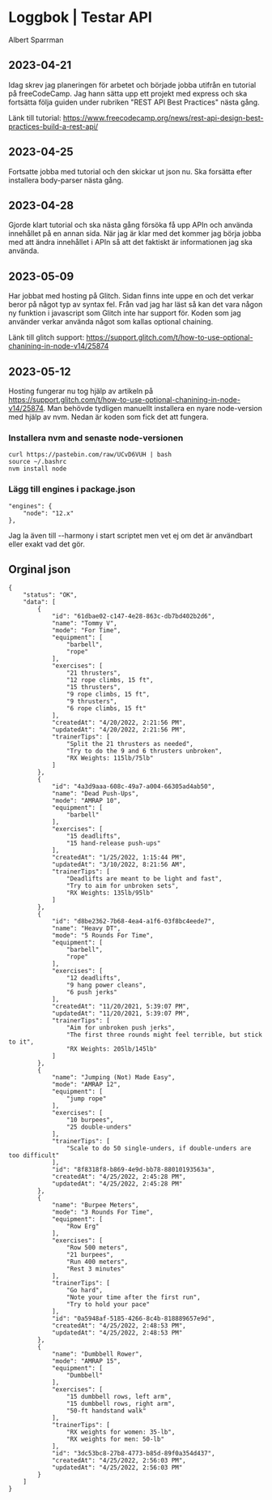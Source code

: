 # Loggbok | Testar API
Albert Sparrman

## 2023-04-21

Idag skrev jag planeringen för arbetet och började jobba utifrån en tutorial på freeCodeCamp. Jag hann sätta upp ett projekt med express och ska fortsätta följa guiden under rubriken "REST API Best Practices" nästa gång. 

Länk till tutorial: https://www.freecodecamp.org/news/rest-api-design-best-practices-build-a-rest-api/

## 2023-04-25

Fortsatte jobba med tutorial och den skickar ut json nu. Ska forsätta efter installera body-parser nästa gång.   

## 2023-04-28

Gjorde klart tutorial och ska nästa gång försöka få upp APIn och använda innehållet på en annan sida. När jag är klar med det kommer jag börja jobba med att ändra innehållet i APIn så att det faktiskt är informationen jag ska använda.


## 2023-05-09

Har jobbat med hosting på Glitch. Sidan finns inte uppe en och det verkar beror på något typ av syntax fel. Från vad jag har läst så kan det vara någon ny funktion i javascript som Glitch inte har support för. Koden som jag använder verkar använda något som kallas optional chaining. 

Länk till glitch support: https://support.glitch.com/t/how-to-use-optional-chanining-in-node-v14/25874

## 2023-05-12

Hosting fungerar nu tog hjälp av artikeln på https://support.glitch.com/t/how-to-use-optional-chanining-in-node-v14/25874. Man behövde tydligen manuellt installera en nyare node-version med hjälp av nvm. Nedan är koden som fick det att fungera.

### Installera nvm and senaste node-versionen

```
curl https://pastebin.com/raw/UCvD6VUH | bash
source ~/.bashrc
nvm install node
```

### Lägg till engines i package.json
```
"engines": {
    "node": "12.x"
},
```
Jag la även till --harmony i start scriptet men vet ej om det är användbart eller exakt vad det gör. 



## Orginal json

```
{
    "status": "OK",
    "data": [
        {
            "id": "61dbae02-c147-4e28-863c-db7bd402b2d6",
            "name": "Tommy V",
            "mode": "For Time",
            "equipment": [
                "barbell",
                "rope"
            ],
            "exercises": [
                "21 thrusters",
                "12 rope climbs, 15 ft",
                "15 thrusters",
                "9 rope climbs, 15 ft",
                "9 thrusters",
                "6 rope climbs, 15 ft"
            ],
            "createdAt": "4/20/2022, 2:21:56 PM",
            "updatedAt": "4/20/2022, 2:21:56 PM",
            "trainerTips": [
                "Split the 21 thrusters as needed",
                "Try to do the 9 and 6 thrusters unbroken",
                "RX Weights: 115lb/75lb"
            ]
        },
        {
            "id": "4a3d9aaa-608c-49a7-a004-66305ad4ab50",
            "name": "Dead Push-Ups",
            "mode": "AMRAP 10",
            "equipment": [
                "barbell"
            ],
            "exercises": [
                "15 deadlifts",
                "15 hand-release push-ups"
            ],
            "createdAt": "1/25/2022, 1:15:44 PM",
            "updatedAt": "3/10/2022, 8:21:56 AM",
            "trainerTips": [
                "Deadlifts are meant to be light and fast",
                "Try to aim for unbroken sets",
                "RX Weights: 135lb/95lb"
            ]
        },
        {
            "id": "d8be2362-7b68-4ea4-a1f6-03f8bc4eede7",
            "name": "Heavy DT",
            "mode": "5 Rounds For Time",
            "equipment": [
                "barbell",
                "rope"
            ],
            "exercises": [
                "12 deadlifts",
                "9 hang power cleans",
                "6 push jerks"
            ],
            "createdAt": "11/20/2021, 5:39:07 PM",
            "updatedAt": "11/20/2021, 5:39:07 PM",
            "trainerTips": [
                "Aim for unbroken push jerks",
                "The first three rounds might feel terrible, but stick to it",
                "RX Weights: 205lb/145lb"
            ]
        },
        {
            "name": "Jumping (Not) Made Easy",
            "mode": "AMRAP 12",
            "equipment": [
                "jump rope"
            ],
            "exercises": [
                "10 burpees",
                "25 double-unders"
            ],
            "trainerTips": [
                "Scale to do 50 single-unders, if double-unders are too difficult"
            ],
            "id": "8f8318f8-b869-4e9d-bb78-88010193563a",
            "createdAt": "4/25/2022, 2:45:28 PM",
            "updatedAt": "4/25/2022, 2:45:28 PM"
        },
        {
            "name": "Burpee Meters",
            "mode": "3 Rounds For Time",
            "equipment": [
                "Row Erg"
            ],
            "exercises": [
                "Row 500 meters",
                "21 burpees",
                "Run 400 meters",
                "Rest 3 minutes"
            ],
            "trainerTips": [
                "Go hard",
                "Note your time after the first run",
                "Try to hold your pace"
            ],
            "id": "0a5948af-5185-4266-8c4b-818889657e9d",
            "createdAt": "4/25/2022, 2:48:53 PM",
            "updatedAt": "4/25/2022, 2:48:53 PM"
        },
        {
            "name": "Dumbbell Rower",
            "mode": "AMRAP 15",
            "equipment": [
                "Dumbbell"
            ],
            "exercises": [
                "15 dumbbell rows, left arm",
                "15 dumbbell rows, right arm",
                "50-ft handstand walk"
            ],
            "trainerTips": [
                "RX weights for women: 35-lb",
                "RX weights for men: 50-lb"
            ],
            "id": "3dc53bc8-27b8-4773-b85d-89f0a354d437",
            "createdAt": "4/25/2022, 2:56:03 PM",
            "updatedAt": "4/25/2022, 2:56:03 PM"
        }
    ]
}
```